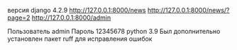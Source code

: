 

версия django 4.2.9
http://127.0.0.1:8000/news
http://127.0.0.1:8000/news/?page=2
http://127.0.0.1:8000/admin


Пользователь admin
Пароль 12345678
python 3.9
Был дополнительно установлен пакет ruff для исправления ошибок







